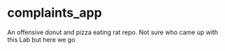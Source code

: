 # complaints_app
An offensive donut and pizza eating rat repo. Not sure who came up with this Lab but here we go
